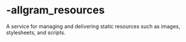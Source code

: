 # -allgram_resources
A service for managing and delivering static resources such as images, stylesheets, and scripts.
